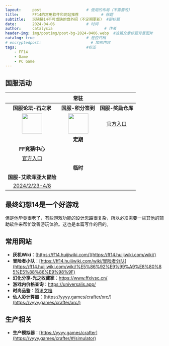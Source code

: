 ```yaml
---
layout:     post   				    # 使用的布局（不需要改）
title:      FF14的常用软件和网站推荐			# 标题 
subtitle:   玩狒狒14不可或缺的盘外招（不定期更新） #副标题
date:       2024-04-06 				# 时间
author:     catalysia 						# 作者
header-img: img/postimg/post-bg-2024-0406.webp 	#这篇文章标题背景图片
catalog: true 						# 是否归档
# encryptedpost:                      # 加密内容
tags:								#标签
    - FF14
    - Game
    - PC Game
---
```

## 国服活动
||**常驻**||
|:---:|:---:|:---:|
|**国服论坛-石之家**|**国服-积分签到**|**国服-奖励仓库**|
|[<img src="https://ff14risingstones.web.sdo.com/pc/favicon.ico" width=64 height=64>](https://ff14risingstones.web.sdo.com/pc/index.html)|[<img src="https://we.sdoprofile.com/common/static/static2015/img/logo_bottom001.png" width=64 height=64>](https://qu.sdo.com/personal-center#pointsindex-1)|[官方入口](https://qu.sdo.com/personal-center#itemindex-100001900-1)
||**定期**||
|**FF竞猜中心**|||
|[官方入口](https://actff1.web.sdo.com/20200908JingCai/index.html)||||
||**临时**||
|**国服-艾欧泽亚大冒险**|||
|[2024/2/23-4/8](https://eorzea2024adt.web.sdo.com/index.html)||||

## 最终幻想14是一个好游戏
但是他毕竟很老了，有些游戏功能的设计思路很复杂，所以必须需要一些其他的辅助软件来帮忙改善游玩体验。这也是本篇写作的目的。
## 常用网站
* **灰机Wiki**：[https://ff14.huijiwiki.com/](https://ff14.huijiwiki.com/wiki/)
* **冒险者小队**：[https://ff14.huijiwiki.com/wiki/冒险者分队](https://ff14.huijiwiki.com/wiki/%E5%86%92%E9%99%A9%E8%80%85%E5%88%86%E9%98%9F)
* **幻化分享-光之收藏家**：<https://www.ffxivsc.cn/>
* **游戏内价格查询**：<https://universalis.app/>
* **时尚品鉴**：[腾讯文档](https://docs.qq.com/sheet/DY2lCeEpwemZESm5q?tab=dewveu&c=A1A0A0)
* **仙人彩计算器**：[https://yyyy.games/crafter/xrc/](https://yyyy.games/crafter/xrc/)

## 生产相关
* **生产模拟器**：[https://yyyy.games/crafter](https://yyyy.games/crafter/#/simulator)

<!--加密用代码
<div id="pwinput">{{ page.tips | default: "请输入密码:" }}<br />
    <input id="inputkey" type="password" /> <button onclick="onbtnDecrypto()">解密</button>
 </div>
 <div id="output"></div>
-->

